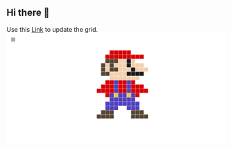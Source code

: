 ## Hi there 👋
Use this [Link](https://github.com/SRFklebth/SRFklebth/issues/new?title=pixel+updates%3A+&body=Add+the+coordinates+x+y+and+the+hexcolour) to update the grid.
![Grid](grid.png)
